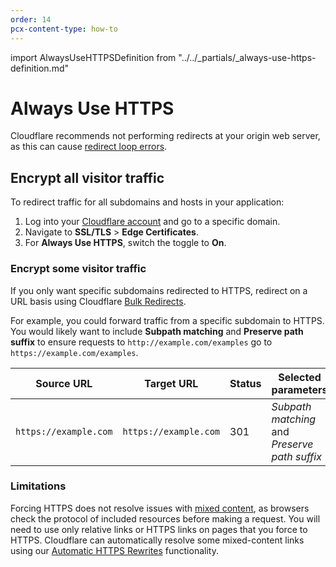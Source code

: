 ```yaml
---
order: 14
pcx-content-type: how-to
---
```


import AlwaysUseHTTPSDefinition from "../../\_partials/\_always-use-https-definition.md"

# Always Use HTTPS

<AlwaysUseHTTPSDefinition/>

Cloudflare recommends not performing redirects at your origin web server, as this can cause [redirect loop errors](https://support.cloudflare.com/hc/articles/115000219871).

## Encrypt all visitor traffic

To redirect traffic for all subdomains and hosts in your application:

1.  Log into your [Cloudflare account](https://dash.cloudflare.com) and go to a specific domain.
2.  Navigate to **SSL/TLS** > **Edge Certificates**.
3.  For **Always Use HTTPS**, switch the toggle to **On**.

### Encrypt some visitor traffic

If you only want specific subdomains redirected to HTTPS, redirect on a URL basis using Cloudflare [Bulk Redirects](https://developers.cloudflare.com/rules/bulk-redirects).

For example, you could forward traffic from a specific subdomain to HTTPS. You would likely want to include **Subpath matching** and **Preserve path suffix** to ensure requests to `http://example.com/examples` go to `https://example.com/examples`.

<Example>

| **Source URL** | **Target URL** | **Status** | **Selected parameters** |
| --------- | --------- | --- | --- |
| `https://example.com` | `https://example.com` | 301 | *Subpath matching* and *Preserve path suffix* |

</Example>

### Limitations

Forcing HTTPS does not resolve issues with [mixed content](https://support.cloudflare.com/hc/articles/200170476), as browsers check the protocol of included resources before making a request. You will need to use only relative links or HTTPS links on pages that you force to HTTPS. Cloudflare can automatically resolve some mixed-content links using our [Automatic HTTPS Rewrites](/edge-certificates/additional-options/automatic-https-rewrites) functionality.
